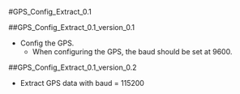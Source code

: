 #GPS_Config_Extract_0.1

##GPS_Config_Extract_0.1_version_0.1
* Config the GPS.
	* When configuring the GPS, the baud should be set at 9600.

	
##GPS_Config_Extract_0.1_version_0.2
* Extract GPS data with baud = 115200
	
	